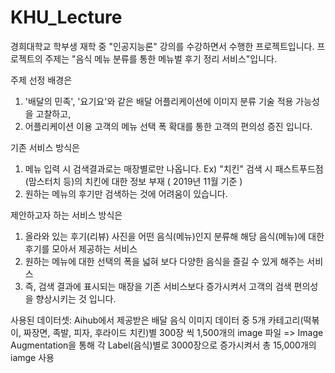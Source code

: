 # KHU_Lecture

경희대학교 학부생 재학 중 "인공지능론" 강의를 수강하면서 수행한 프로젝트입니다.
프로젝트의 주제는 "음식 메뉴 분류를 통한 메뉴벌 후기 정리 서비스"입니다.

주제 선정 배경은 
1) '배달의 민족', '요기요'와 같은 배달 어플리케이션에 이미지 분류 기술 적용 가능성을 고찰하고,
2) 어플리케이션 이용 고객의 메뉴 선택 폭 확대를 통한 고객의 편의성 증진
입니다.

기존 서비스 방식은
1) 메뉴 입력 시 검색결과로는 매장별로만 나옵니다. Ex) "치킨" 검색 시 패스트푸드점(맘스터치 등)의 치킨에 대한 정보 부재 ( 2019년 11월 기준 )
2) 원하는 메뉴의 후기만 검색하는 것에 어려움이 있습니다.

제안하고자 하는 서비스 방식은 
1) 올라와 있는 후기(리뷰) 사진을 어떤 음식(메뉴)인지 분류해 해당 음식(메뉴)에 대한 후기를 모아서 제공하는 서비스
2) 원하는 메뉴에 대한 선택의 폭을 넓혀 보다 다양한 음식을 즐길 수 있게 해주는 서비스
3) 즉, 검색 결과에 표시되는 매장을 기존 서비스보다 증가시켜서 고객의 검색 편의성을 향상시키는 것
입니다.

사용된 데이터셋: Aihub에서 제공받은 배달 음식 이미지 데이터 중 5개 카테고리(떡볶이, 짜장면, 족발, 피자, 후라이드 치킨)별 300장 씩 1,500개의 image 파일
=> Image Augmentation을 통해 각 Label(음식)별로 3000장으로 증가시켜서 총 15,000개의 iamge 사용


